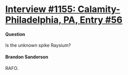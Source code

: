 # [Interview #1155: Calamity-Philadelphia, PA, Entry #56](https://www.theoryland.com/intvmain.php?i=1155#56)

#### Question

Is the unknown spike Raysium?

#### Brandon Sanderson

RAFO.


